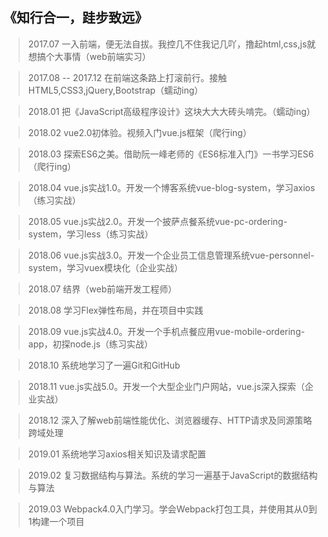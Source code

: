 ﻿## 《知行合一，跬步致远》

> 2017.07 一入前端，便无法自拔。我控几不住我记几吖，撸起html,css,js就想搞个大事情（web前端实习）

> 2017.08 -- 2017.12 在前端这条路上打滚前行。接触HTML5,CSS3,jQuery,Bootstrap（蠕动ing）

> 2018.01 把《JavaScript高级程序设计》这块大大大砖头啃完。（蠕动ing）

> 2018.02 vue2.0初体验。视频入门vue.js框架（爬行ing）

> 2018.03 探索ES6之美。借助阮一峰老师的《ES6标准入门》一书学习ES6（爬行ing）

> 2018.04 vue.js实战1.0。开发一个博客系统vue-blog-system，学习axios（练习实战）

> 2018.05 vue.js实战2.0。开发一个披萨点餐系统vue-pc-ordering-system，学习less（练习实战）

> 2018.06 vue.js实战3.0。开发一个企业员工信息管理系统vue-personnel-system，学习vuex模块化（企业实战）

> 2018.07 结界（web前端开发工程师）

> 2018.08 学习Flex弹性布局，并在项目中实践

> 2018.09 vue.js实战4.0。开发一个手机点餐应用vue-mobile-ordering-app，初探node.js（练习实战）

> 2018.10 系统地学习了一遍Git和GitHub

> 2018.11 vue.js实战5.0。开发一个大型企业门户网站，vue.js深入探索（企业实战）

> 2018.12 深入了解web前端性能优化、浏览器缓存、HTTP请求及同源策略跨域处理

> 2019.01 系统地学习axios相关知识及请求配置

> 2019.02 复习数据结构与算法。系统的学习一遍基于JavaScript的数据结构与算法

> 2019.03 Webpack4.0入门学习。学会Webpack打包工具，并使用其从0到1构建一个项目

